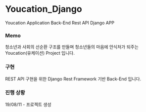 # Youcation_Django
Youcation Application Back-End Rest API Django APP

### Memo
청소년과 사회의 선순환 구조를 만들며 청소년들의 마음에 안식처가 되주는 Youcation(유케이션) Project 입니다.

### 구현
REST API 구현을 위한 Django Rest Framework 기반 Back-End 입니다.

### 진행 상황
19/08/11 - 프로젝트  생성
